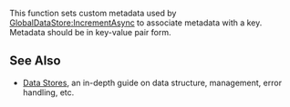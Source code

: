This function sets custom metadata used by [GlobalDataStore:IncrementAsync](https://developer.roblox.com/en-us/api-reference/function/GlobalDataStore/IncrementAsync) to associate metadata with a key. Metadata should be in key-value pair form.

See Also
--------

*   [Data Stores](https://developer.roblox.com/en-us/articles/data-store), an in-depth guide on data structure, management, error handling, etc.